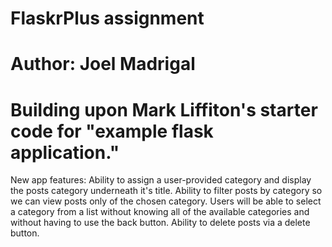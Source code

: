 # FlaskrPlus assignment
# Author: Joel Madrigal
# Building upon Mark Liffiton's starter code for "example flask application."
New app features:
Ability to assign a user-provided category and display the posts category underneath it's title.
Ability to filter posts by category so we can view posts only of the chosen category. Users will
be able to select a category from a list without knowing all of the available categories and without
having to use the back button.
Ability to delete posts via a delete button.
